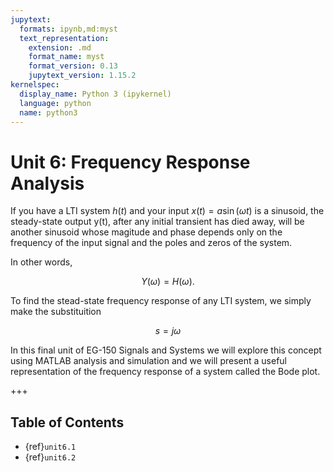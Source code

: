 ```yaml
---
jupytext:
  formats: ipynb,md:myst
  text_representation:
    extension: .md
    format_name: myst
    format_version: 0.13
    jupytext_version: 1.15.2
kernelspec:
  display_name: Python 3 (ipykernel)
  language: python
  name: python3
---
```


# Unit 6: Frequency Response Analysis

If you have a LTI system $h(t)$ and your input $x(t) = a\sin(\omega t)$ is a sinusoid, the steady-state output y(t), after any initial transient has died away, will be another sinusoid whose magitude and phase depends only on the frequency of the input signal and the poles and zeros of the system.

In other words,

$$Y(\omega) = H(\omega).$$

To find the stead-state frequency response of any LTI system, we simply make the substituition 

$$s = j\omega$$

In this final unit of EG-150 Signals and Systems we will explore this concept using MATLAB analysis and simulation and we will present a useful representation of the frequency response of a system called the Bode plot.

+++

## Table of Contents

* {ref}`unit6.1`
* {ref}`unit6.2`

```{code-cell} ipython3

```
